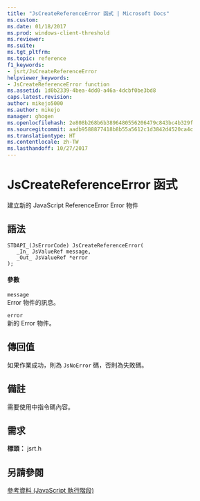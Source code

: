 ```yaml
---
title: "JsCreateReferenceError 函式 | Microsoft Docs"
ms.custom: 
ms.date: 01/18/2017
ms.prod: windows-client-threshold
ms.reviewer: 
ms.suite: 
ms.tgt_pltfrm: 
ms.topic: reference
f1_keywords:
- jsrt/JsCreateReferenceError
helpviewer_keywords:
- JsCreateReferenceError function
ms.assetid: 1d0b2339-4bea-4dd0-a46a-4dcbf0be3bd8
caps.latest.revision: 
author: mikejo5000
ms.author: mikejo
manager: ghogen
ms.openlocfilehash: 2e808b268b6b3896480556206479c843bc4b329f
ms.sourcegitcommit: aadb9588877418b8b55a5612c1d3842d4520ca4c
ms.translationtype: HT
ms.contentlocale: zh-TW
ms.lasthandoff: 10/27/2017
---
```

# <a name="jscreatereferenceerror-function"></a>JsCreateReferenceError 函式
建立新的 JavaScript ReferenceError Error 物件  
  
## <a name="syntax"></a>語法  
  
```  
STDAPI_(JsErrorCode) JsCreateReferenceError(  
   _In_ JsValueRef message,  
   _Out_ JsValueRef *error  
);  
```  
  
#### <a name="parameters"></a>參數  
 `message`  
 Error 物件的訊息。  
  
 `error`  
 新的 Error 物件。  
  
## <a name="return-value"></a>傳回值  
 如果作業成功，則為 `JsNoError` 碼，否則為失敗碼。  
  
## <a name="remarks"></a>備註  
 需要使用中指令碼內容。  
  
## <a name="requirements"></a>需求  
 **標頭：** jsrt.h  
  
## <a name="see-also"></a>另請參閱  
 [參考資料 (JavaScript 執行階段)](../chakra-hosting/reference-javascript-runtime.md)